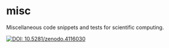 # misc
Miscellaneous code snippets and tests for scientific computing.

[![DOI: 10.5281/zenodo.4116030](https://zenodo.org/badge/DOI/10.5281/zenodo.4116030.svg)](https://doi.org/10.5281/zenodo.4116030)
